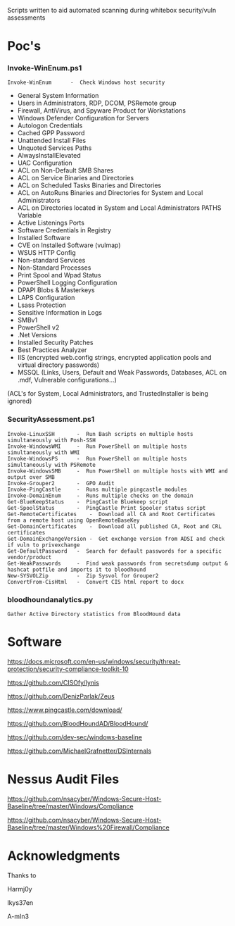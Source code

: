 Scripts written to aid automated scanning during whitebox security/vuln assessments

# Poc's
### Invoke-WinEnum.ps1
	Invoke-WinEnum		-  Check Windows host security
* General System Information
* Users in Administrators, RDP, DCOM, PSRemote group
* Firewall, AntiVirus, and Spyware Product for Workstations
* Windows Defender Configuration for Servers
* Autologon Credentials
* Cached GPP Password
* Unattended Install Files
* Unquoted Services Paths
* AlwaysInstallElevated
* UAC Configuration 
* ACL on Non-Default SMB Shares
* ACL on Service Binaries and Directories
* ACL on Scheduled Tasks Binaries and Directories
* ACL on AutoRuns Binaries and Directories for System and Local Administrators
* ACL on Directories located in System and Local Administrators PATHS Variable
* Active Listenings Ports
* Software Credentials in Registry
* Installed Software
* CVE on Installed Software (vulmap)
* WSUS HTTP Config
* Non-standard Services
* Non-Standard Processes
* Print Spool and Wpad Status
* PowerShell Logging Configuration
* DPAPI Blobs & Masterkeys
* LAPS Configuration
* Lsass Protection
* Sensitive Information in Logs
* SMBv1
* PowerShell v2
* .Net Versions
* Installed Security Patches
* Best Practices Analyzer
* IIS (encrypted web.config strings, encrypted application pools and virtual directory passwords)
* MSSQL (Links, Users, Default and Weak Passwords, Databases, ACL on .mdf, Vulnerable configurations...)

(ACL's for System, Local Administrators, and TrustedInstaller is being ignored)
### SecurityAssessment.ps1
	Invoke-LinuxSSH		  -  Run Bash scripts on multiple hosts simultaneously with Posh-SSH
	Invoke-WindowsWMI	  -  Run PowerShell on multiple hosts simultaneously with WMI
	Invoke-WindowsPS	  -  Run PowerShell on multiple hosts simultaneously with PSRemote
	Invoke-WindowsSMB	  -  Run PowerShell on multiple hosts with WMI and output over SMB
	Invoke-Grouper2		  -  GPO Audit
	Invoke-PingCastle	  -  Runs multiple pingcastle modules
	Invoke-DomainEnum	  -  Runs multiple checks on the domain
	Get-BlueKeepStatus	  -  PingCastle Bluekeep script
	Get-SpoolStatus		  -  PingCastle Print Spooler status script
	Get-RemoteCertificates	  -  Download all CA and Root Certificates from a remote host using OpenRemoteBaseKey
	Get-DomainCertificates	  -  Download all published CA, Root and CRL certificates
	Get-DomainExchangeVersion -  Get exchange version from ADSI and check if vuln to privexchange
	Get-DefaultPassword	  -  Search for default passwords for a specific vendor/product
	Get-WeakPasswords	  -  Find weak passwords from secretsdump output & hashcat potfile and imports it to bloodhound
	New-SYSVOLZip		  -  Zip Sysvol for Grouper2
	ConvertFrom-CisHtml	  -  Convert CIS html report to docx
### bloodhoundanalytics.py
	Gather Active Directory statistics from BloodHound data
# Software

https://docs.microsoft.com/en-us/windows/security/threat-protection/security-compliance-toolkit-10

https://github.com/CISOfy/lynis

https://github.com/DenizParlak/Zeus

https://www.pingcastle.com/download/

https://github.com/BloodHoundAD/BloodHound/

https://github.com/dev-sec/windows-baseline

https://github.com/MichaelGrafnetter/DSInternals

# Nessus Audit Files
https://github.com/nsacyber/Windows-Secure-Host-Baseline/tree/master/Windows/Compliance

https://github.com/nsacyber/Windows-Secure-Host-Baseline/tree/master/Windows%20Firewall/Compliance

# Acknowledgments
Thanks to

Harmj0y

lkys37en

A-mIn3
